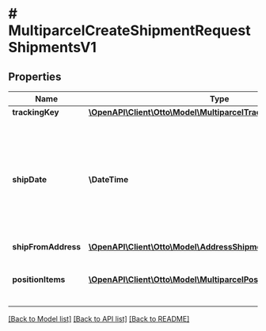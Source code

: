 # # MultiparcelCreateShipmentRequestShipmentsV1

## Properties

Name | Type | Description | Notes
------------ | ------------- | ------------- | -------------
**trackingKey** | [**\OpenAPI\Client\Otto\Model\MultiparcelTrackingKeyShipmentsV1**](MultiparcelTrackingKeyShipmentsV1.md) |  |
**shipDate** | **\DateTime** | The date that the shipment is handed over to the carrier. Must be a valid UTC dateTime according to ISO 8601. |
**shipFromAddress** | [**\OpenAPI\Client\Otto\Model\AddressShipmentsV1**](AddressShipmentsV1.md) |  |
**positionItems** | [**\OpenAPI\Client\Otto\Model\MultiparcelPositionItemShipmentsV1[]**](MultiparcelPositionItemShipmentsV1.md) | The position items included in shipment. |

[[Back to Model list]](../../README.md#models) [[Back to API list]](../../README.md#endpoints) [[Back to README]](../../README.md)
